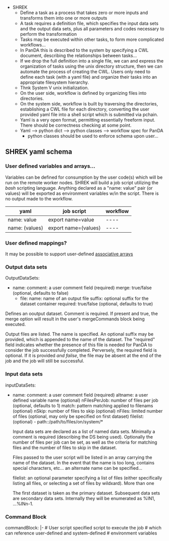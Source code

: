 - SHREK
	- Define a task as a process that takes zero or more inputs and transforms them into one or more outputs
	- A task requires a definition file, which specifies the input data sets and the output data sets, plus all parameters and codes necessary to perform the transformation
	- Tasks may be executed within other tasks, to form more complicated workflows...
	- In PanDA this is described to the system by specifying a CWL document, describing the relationships between tasks...
	- If we drop the full definition into a single file, we can and express the organization of tasks using the unix directory structure, then we can automate the process of creating the CWL.  Users only need to define each task (with a yaml file) and organize their tasks into an appropriate filesystem hierarchy.
	- Thnk System V unix initialization.
	- On the user side, workflow is defined by organizing files into directories.
	- On the system side, workflow is built by traversing the directories, establishing a CWL file for each directory, converting the user provided yaml file into a shell script which is submitted via pchain.
	- Yaml is a very open format, permitting essentially freeform input.  There should be correctness checking at some point.
	- Yaml --> python dict --> python classes --> workflow spec for PanDA
		- python classes should be used to enforce schema upon user...

## SHREK yaml schema

### User defined variables and arrays...

Variables can be defined for consumption by the user code(s) which will be run on the remote worker nodes.  SHREK will build a job script utilizing the *bash* scripting language.  Anything declared as a "name: value" pair (or values) will be exported as environment variables w/in the script.  There is no output made to the workflow.

| yaml | job script | workflow |
| -----| -------------| --------|
| name: value | export name=value | ---- |
| name: (values) | export name=(values) | ---- |

### User defined mappings?
It may be possible to support user-defined [associative arrays](https://stackoverflow.com/questions/688849/associative-arrays-in-shell-scripts)

### Output data sets
OutputDataSets:
- name:
     comment: a user comment field (required)
	 merge: true/false (optional, defaults to false)
	 - file:
	      name: name of an output file
		  suffix: optional suffix for the dataset container
	      required: true/false (optional, defaults to true)

Defines an ooutput dataset.  Comment is required.  If present and true, the merge option will result in the user's mergeCommands block being executed.

Output files are listed.  The name is specified.  An optional suffix may be provided, which is appended to the name of the dataset.  The "required" field indicates whether the presence of this file is needed for PanDA to consider the job successfully completed.  Perversely, the required field is optional.  If it is provided *and failse*, the file may be absent at the end of the job and the job will still be successful.


### Input data sets
inputDataSets:
- name: 
     comment: a user comment field (required)
	 altname: a user defined variable name (optional)
     nFilesPerJob: number of files per job (optional, defaults to 1)
     match: pattern matching applied to filenams (optional)
     nSkip: number of files to skip (optional)
	 nFiles: limited number of files (optional, may only be specified on first dataset)
	 filelist: (optional)
	   - path::/path/to/files/on/system/*
	 
  Input data sets are declared as a list of named data sets.  Minimally a comment is required (describing the DS being used).  Optionally the number of files per job can be set, as well as the criteria for matching files and the number of files to skip in the dataset.
  
  Files passed to the user script will be listed in an array carrying the name of the dataset.  In the event that the name is too long, contains special characters, etc...  an alternate name can be specified... 
  
  filelist: an optional parameter specifying a list of files (either specifically listing all files, or selecting a set of files by wildxard).  More than one 
  
  The first dataset is taken as the primary dataset.  Subsequent data sets are secondary data sets.  Internally they will be enumerated as %IN1, ...%INn-1.
  
### Command Block

commandBlock: |-
    \# User script specified script to execute the job
	\# which can reference user-defined and system-defined
	\# environment variables
	
